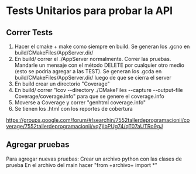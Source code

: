 # Tests Unitarios para probar la API

## Correr Tests

1. Hacer el cmake + make como siempre en build. Se generan los .gcno en build/CMakeFiles/AppServer.dir/
2. En build/ correr el ./AppServer normalmente. Correr las pruebas. Mandarle un mensaje con el método DELETE por cualquier otro medio (esto se podria agregar a las TEST). Se generan los .gcda en build/CMakeFiles/AppServer.dir/ luego de que se cierra el server
3. En build crear un directorio "Coverage"
4. En build/ correr "lcov --directory ./CMakeFiles --capture --output-file Coverage/coverage.info" para que se genere el coverage.info
5. Moverse a Coverage y correr "genhtml coverage.info"
6. Se tienen los .html con los reportes de cobertura

https://groups.google.com/forum/#!searchin/7552tallerdeprogramacionii/coverage/7552tallerdeprogramacionii/vqZjIbPUg74/qT07aUTRo9gJ


## Agregar pruebas
Para agregar nuevas pruebas:
Crear un archivo python con las clases de prueba
En el archivo del main hacer "from +archivo+ import *"
